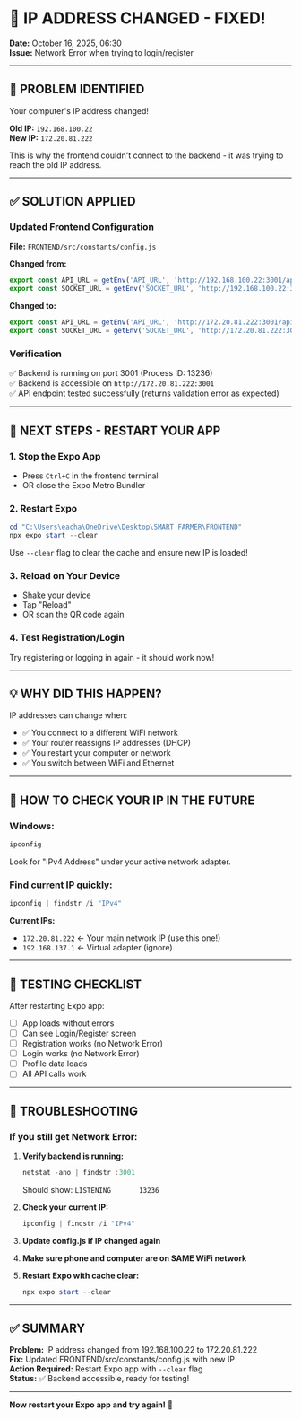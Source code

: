 # 🔴 IP ADDRESS CHANGED - FIXED!

**Date:** October 16, 2025, 06:30  
**Issue:** Network Error when trying to login/register

---

## 🔴 PROBLEM IDENTIFIED

Your computer's IP address changed!

**Old IP:** `192.168.100.22`  
**New IP:** `172.20.81.222`

This is why the frontend couldn't connect to the backend - it was trying to reach the old IP address.

---

## ✅ SOLUTION APPLIED

### Updated Frontend Configuration

**File:** `FRONTEND/src/constants/config.js`

**Changed from:**
```javascript
export const API_URL = getEnv('API_URL', 'http://192.168.100.22:3001/api');
export const SOCKET_URL = getEnv('SOCKET_URL', 'http://192.168.100.22:3001');
```

**Changed to:**
```javascript
export const API_URL = getEnv('API_URL', 'http://172.20.81.222:3001/api');
export const SOCKET_URL = getEnv('SOCKET_URL', 'http://172.20.81.222:3001');
```

### Verification

✅ Backend is running on port 3001 (Process ID: 13236)  
✅ Backend is accessible on `http://172.20.81.222:3001`  
✅ API endpoint tested successfully (returns validation error as expected)

---

## 🚀 NEXT STEPS - RESTART YOUR APP

### 1. Stop the Expo App
- Press `Ctrl+C` in the frontend terminal
- OR close the Expo Metro Bundler

### 2. Restart Expo
```powershell
cd "C:\Users\eacha\OneDrive\Desktop\SMART FARMER\FRONTEND"
npx expo start --clear
```

Use `--clear` flag to clear the cache and ensure new IP is loaded!

### 3. Reload on Your Device
- Shake your device
- Tap "Reload"
- OR scan the QR code again

### 4. Test Registration/Login
Try registering or logging in again - it should work now!

---

## 💡 WHY DID THIS HAPPEN?

IP addresses can change when:
- ✅ You connect to a different WiFi network
- ✅ Your router reassigns IP addresses (DHCP)
- ✅ You restart your computer or network
- ✅ You switch between WiFi and Ethernet

---

## 🔧 HOW TO CHECK YOUR IP IN THE FUTURE

### Windows:
```powershell
ipconfig
```
Look for "IPv4 Address" under your active network adapter.

### Find current IP quickly:
```powershell
ipconfig | findstr /i "IPv4"
```

**Current IPs:**
- `172.20.81.222` ← Your main network IP (use this one!)
- `192.168.137.1` ← Virtual adapter (ignore)

---

## 📱 TESTING CHECKLIST

After restarting Expo app:

- [ ] App loads without errors
- [ ] Can see Login/Register screen
- [ ] Registration works (no Network Error)
- [ ] Login works (no Network Error)
- [ ] Profile data loads
- [ ] All API calls work

---

## 🎯 TROUBLESHOOTING

### If you still get Network Error:

1. **Verify backend is running:**
   ```powershell
   netstat -ano | findstr :3001
   ```
   Should show: `LISTENING       13236`

2. **Check your current IP:**
   ```powershell
   ipconfig | findstr /i "IPv4"
   ```

3. **Update config.js if IP changed again**

4. **Make sure phone and computer are on SAME WiFi network**

5. **Restart Expo with cache clear:**
   ```powershell
   npx expo start --clear
   ```

---

## ✅ SUMMARY

**Problem:** IP address changed from 192.168.100.22 to 172.20.81.222  
**Fix:** Updated FRONTEND/src/constants/config.js with new IP  
**Action Required:** Restart Expo app with `--clear` flag  
**Status:** ✅ Backend accessible, ready for testing!

---

**Now restart your Expo app and try again!** 🚀
